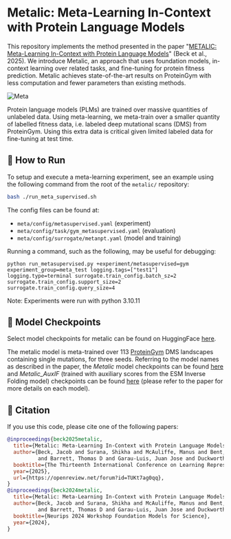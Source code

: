 
# Metalic: Meta-Learning In-Context with Protein Language Models

This repository implements the method presented in the paper "[METALIC: Meta-Learning In-Context with Protein Language Models](https://arxiv.org/abs/2410.08355)" (Beck et al., 2025). We introduce Metalic, an approach that uses foundation models, in-context learning over related tasks, and fine-tuning for protein fitness prediction. Metalic achieves state-of-the-art results on ProteinGym with less computation and fewer parameters than existing methods.

![Meta](meta.png)

Protein language models (PLMs) are trained over massive quantities of unlabeled data. Using meta-learning, we meta-train over a smaller quantity of labelled fitness data, i.e. labeled deep mutational scans (DMS) from ProteinGym. Using this extra data is critical given limited labeled data for fine-tuning at test time.

## 🚀 How to Run

To setup and execute a meta-learning experiment, see an example using the following command from the root of the `metalic/` repository:

```bash
bash ./run_meta_supervised.sh
```

The config files can be found at:

- `meta/config/metasupervised.yaml` (experiment)
- `meta/config/task/gym_metasupervised.yaml` (evaluation)
- `meta/config/surrogate/metanpt.yaml` (model and training)

Running a command, such as the following, may be useful for debugging:

```
python run_metasupervised.py +experiment/metasupervised=gym experiment_group=meta_test logging.tags=["test1"] logging.type=terminal surrogate.train_config.batch_sz=2 surrogate.train_config.support_size=2 surrogate.train_config.query_size=4
```

Note: Experiments were run with python 3.10.11

## 🏁 Model Checkpoints

Select model checkpoints for metalic can be found on HuggingFace [here](https://huggingface.co/datasets/InstaDeepAI/metalic/tree/main).

The metalic model is meta-trained over 113 [ProteinGym](https://zenodo.org/records/13936340) DMS landscapes containing single mutations, for three seeds. 
Referring to the model names as described in the paper, the _Metalic_ model checkpoints can be found [here](https://huggingface.co/datasets/InstaDeepAI/metalic/tree/main/single_zeroshot) 
and _Metalic_AuxIF_ (trained with auxiliary scores from the ESM Inverse Folding model) checkpoints can be found [here](https://huggingface.co/datasets/InstaDeepAI/metalic/tree/main/single_zeroshot_auxESMIF) (please refer to the paper for more details on each model).

## 📖 Citation

If you use this code, please cite one of the following papers:

```bibtex
@inproceedings{beck2025metalic,
  title={Metalic: Meta-Learning In-Context with Protein Language Models},
  author={Beck, Jacob and Surana, Shikha and McAuliffe, Manus and Bent, Oliver 
          and Barrett, Thomas D and Garau-Luis, Juan Jose and Duckworth, Paul},
  booktitle={The Thirteenth International Conference on Learning Representations},
  year={2025},
  url={https://openreview.net/forum?id=TUKt7ag0qq},
}
@inproceedings{beck2024metalic,
  title={Metalic: Meta-Learning In-Context with Protein Language Models},
  author={Beck, Jacob and Surana, Shikha and McAuliffe, Manus and Bent, Oliver 
          and Barrett, Thomas D and Garau-Luis, Juan Jose and Duckworth, Paul},
  booktitle={Neurips 2024 Workshop Foundation Models for Science},
  year={2024},
}
```
